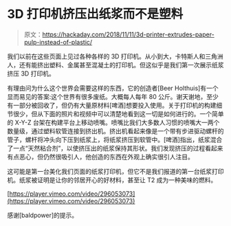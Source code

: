 # 3D 打印机挤压出纸浆而不是塑料

> 原文：<https://hackaday.com/2018/11/11/3d-printer-extrudes-paper-pulp-instead-of-plastic/>

我们以前在这些页面上见过各种各样的 3D 打印机。从小到大，卡特斯人和三角洲人，还有能挤出塑料、金属甚至混凝土的打印机。但这似乎是我们第一次展示纸浆挤压 3D 打印机。

有理由问为什么这个世界会需要这样的东西，它的创造者[Beer Holthuis]有一个显而易见的答案:这个世界有很多废纸。大概每人每年 80 公斤。谢天谢地，至少有一部分被回收了，但仍有大量原材料[啤酒]想要投入使用。关于打印机的构建细节很少，但从下面的照片和视频中可以清楚地看到这一切是如何进行的。一个简单的 X-Y-Z 台架在构建平台上移动喷嘴。喷嘴比我们大多数人习惯的喷嘴大一两个数量级，通过塑料软管连接到挤出机。挤出机看起来像是一个带有步进驱动螺杆的管子，螺杆将冲头向下压到纸浆上，将纸浆挤压到软管中。[啤酒]指出，纸浆混合了一点“天然粘合剂”，以使挤压出的纸浆保持其形状。我们发现挤压的过程看起来有点恶心，但仍然很吸引人，他创造的东西在外观上确实很引人注目。

这可能是第一台美化我们页面的纸浆打印机，但它不是我们报道的第一台纸浆打印机。纸浆被证明是让你的邻居开心的好材料，甚至让 T2 成为一种美味的燃料。

[https://player.vimeo.com/video/296053073](https://player.vimeo.com/video/296053073)

感谢[baldpower]的提示。